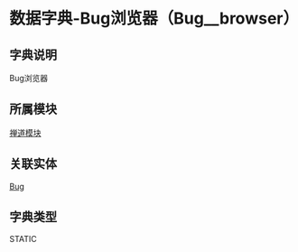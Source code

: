 # 数据字典-Bug浏览器（Bug__browser）
## 字典说明
Bug浏览器

## 所属模块
[禅道模块](../module/zentao)

## 关联实体
[Bug](../module/zentao/Bug)

## 字典类型
STATIC



